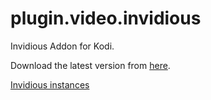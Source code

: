 # plugin.video.invidious
Invidious Addon for Kodi.

Download the latest version from [here](https://github.com/lekma/plugin.video.invidious/releases/).

[Invidious instances](https://instances.invidio.us/?sort_by=health)
